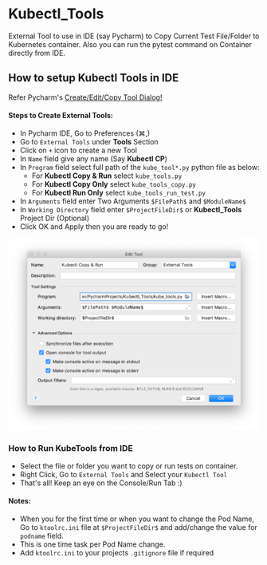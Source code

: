 # Kubectl_Tools
External Tool to use in IDE (say Pycharm) to Copy Current Test File/Folder to Kubernetes container.
Also you can run the pytest command on Container directly from IDE.

## How to setup Kubectl Tools in IDE
Refer Pycharm's [Create/Edit/Copy Tool Dialog!](https://www.jetbrains.com/help/pycharm/settings-tools-create-edit-copy-tool-dialog.html)

#### Steps to Create External Tools:
* In Pycharm IDE, Go to Preferences (⌘,)
* Go to `External Tools` under **Tools** Section
* Click on `+` icon to create a new Tool
* In `Name` field give any name (Say **Kubectl CP**)
* In `Program` field select full path of the `kube_tool*.py` python file as below:
  * For **Kubectl Copy & Run** select `kube_tools.py`
  * For **Kubectl Copy Only** select `kube_tools_copy.py`
  * For **Kubectl Run Only** select `kube_tools_run_test.py`
* In `Arguments` field enter Two Arguments `$FilePath$` and `$ModuleName$`
* In `Working Directory` field enter `$ProjectFileDir$` or **Kubectl_Tools** Project Dir (Optional)
* Click OK and Apply then you are ready to go!

![Sceenshot External Tools](ss_externaltool.png)

### How to Run KubeTools from IDE
* Select the file or folder you want to copy or run tests on container.
* Right Click, Go to `External Tools` and Select your `Kubectl Tool`
* That's all! Keep an eye on the Console/Run Tab :)

#### Notes:
* When you for the first time or when you want to change the Pod Name,
Go to `ktoolrc.ini` file at `$ProjectFileDir$` and add/change the value for `podname` field.
* This is one time task per Pod Name change.
* Add `ktoolrc.ini` to your projects `.gitignore` file if required